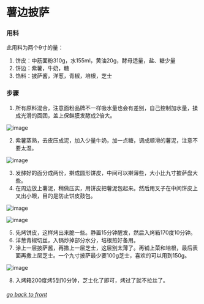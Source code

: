 # 薯边披萨

### 用料
此用料为两个9寸的量：
1. 饼皮：中筋面粉310g，水155ml，黄油20g，酵母适量，盐、糖少量
2. 饼边：紫薯，牛奶，糖
3. 馅料：披萨酱，洋葱，青椒，培根，芝士

### 步骤
1. 所有原料混合，注意面粉品牌不一样吸水量也会有差别，自己控制加水量，揉成光滑的面团，盖上保鲜膜发酵成2倍大。

![image](http://opisgzvhs.bkt.clouddn.com/%E6%8A%AB%E8%90%A8-1.jpg)

2. 紫薯蒸熟，去皮压成泥，加入少量牛奶，加一点糖，调成顺滑的薯泥，注意不要太湿。

![image](http://opisgzvhs.bkt.clouddn.com/%E6%8A%AB%E8%90%A8-2.jpg)

3. 发酵好的面分成两份，擀成圆形饼皮，中间可以擀薄些，大小比九寸披萨盘大些。
4. 在周边放上薯泥，稍做压实，用饼皮把薯泥包起来。然后用叉子在中间饼皮上叉出小眼，目的是防止饼皮鼓包。

![image](http://opisgzvhs.bkt.clouddn.com/%E6%8A%AB%E8%90%A8-3.jpg)

![image](http://opisgzvhs.bkt.clouddn.com/%E6%8A%AB%E8%90%A8-4.jpg)

5. 先烤饼皮，这样烤出来脆一些。静置15分钟醒发，然后入烤箱170度10分钟。
6. 洋葱青椒切丝，入锅炒掉部分水分，培根煎好备用。
7. 涂上一层披萨酱，再撒上一层芝士，这层别太薄了。再铺上菜和培根，最后表面再撒上层芝士。一个九寸披萨最少要100g芝士，喜欢的可以用到150g。

![image](http://opisgzvhs.bkt.clouddn.com/%E6%8A%AB%E8%90%A8-5.jpg)

8. 入烤箱200度烤5到10分钟，芝士化了即可，烤过了就不拉丝了。





###### [go back to front](https://zhengyunfeng.github.io/life.github.io)
